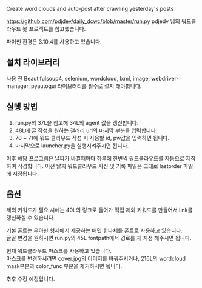 Create word clouds and auto-post after crawling yesterday's posts

https://github.com/pdjdev/daily_dcwc/blob/master/run.py
pdjedv 님의 워드클라우드 봇 프로젝트를 참고했습니다.

파이썬 환경은 3.10.4를 사용하고 있습니다.

## 설치 라이브러리
사용 전 Beautifulsoup4, selenium, wordcloud, lxml, image, webdriver-manager, pyautogui 라이브러리를 필수로 설치 해야합니다.

## 실행 방법
  1. run.py의 37L을 참고해 34L의 agent 값을 갱신합니다.
  2. 48L에 글 작성을 원하는 갤러리 url의 마지막 부분을 입력합니다.
  3. 70 ~ 71에 워드 클라우드 작성 시 사용할 id, pw값을 입력하면 됩니다.
  4. 마지막으로 launcher.py을 실행시켜주시면 됩니다.
 
이후 해당 프로그램은 날짜가 바뀔때마다 하루에 한번씩 워드클라우드를 자동으로 제작하여 작성합니다.
이전 날짜 워드클라우드 사진 및 기록 파일은 그대로 lastorder 파일에 저장됩니다.

## 옵션
제외 키워드가 필요 시에는 40L의 링크로 들어가 직접 제외 키워드를 만들어서 link를 갱신하실 수 있습니다.

기본 폰트는 우아한 형제에서 제공하는 배민 한나체를 폰트로 사용하고 있습니다.<br>
글꼴 변경을 원하시면 run.py의 45L fontpath에서 경로를 재 지정 해주시면 됩니다.

현재 워드클라우드 마스크를 사용하고 있습니다. <br>
마스크를 변경하시려면 cover.jpg의 이미지를 바꿔주시거나, 216L의 wordcloud mask부분과 color_func 부분을 제거하시면 됩니다.

추후 수정 예정입니다.
